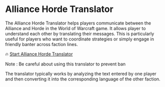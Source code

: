 # Alliance Horde Translator
The Alliance Horde Translator helps players communicate between the Alliance and Horde in the World of Warcraft game. It allows player to understand each other by translating their messages. This is particularly useful for players who want to coordinate strategies or simply engage in friendly banter across faction lines.

🔥 [Start Alliance Horde Translator](https://dlgram.com/lqIns)

Note : Be careful about using this translator to prevent ban

The translator typically works by analyzing the text entered by one player and then converting it into the corresponding language of the other faction.

